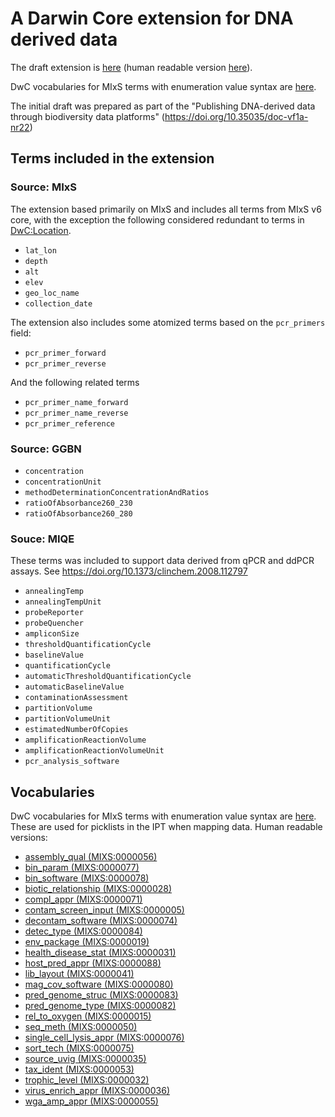 # A Darwin Core extension for DNA derived data

The draft extension is [here](extension/dna_derived_data.xml) (human readable version [here](https://thomasstjerne.github.io/gbwg/dwc-mixs/dwc/extension/dna_derived_data.xml)).

DwC vocabularies for MIxS terms with enumeration value syntax are [here](#vocabularies).

The initial draft was prepared as part of the "Publishing DNA-derived data through biodiversity data platforms" (https://doi.org/10.35035/doc-vf1a-nr22) 

## Terms included in the extension

### Source: MIxS

The extension based primarily on MIxS and includes all terms from MIxS v6 core, with the exception the following considered redundant to terms in [DwC:Location](https://dwc.tdwg.org/terms/#location).

- `lat_lon` 
- `depth`
- `alt`
- `elev`
- `geo_loc_name`
- `collection_date`

The extension also includes some atomized terms based on the `pcr_primers` field:

- `pcr_primer_forward`
- `pcr_primer_reverse`

And the following related terms

- `pcr_primer_name_forward`
- `pcr_primer_name_reverse`
- `pcr_primer_reference`

### Source: GGBN

- `concentration`
- `concentrationUnit`
- `methodDeterminationConcentrationAndRatios`
- `ratioOfAbsorbance260_230`
- `ratioOfAbsorbance260_280`
  

### Souce: MIQE

These terms was included to support data derived from qPCR and ddPCR assays.
See https://doi.org/10.1373/clinchem.2008.112797

- `annealingTemp`
- `annealingTempUnit`
- `probeReporter`
- `probeQuencher`
- `ampliconSize`
- `thresholdQuantificationCycle`
- `baselineValue`
- `quantificationCycle`
- `automaticThresholdQuantificationCycle`
- `automaticBaselineValue`
- `contaminationAssessment`
- `partitionVolume`
- `partitionVolumeUnit`
- `estimatedNumberOfCopies`
- `amplificationReactionVolume`
- `amplificationReactionVolumeUnit`
- `pcr_analysis_software`

## Vocabularies

DwC vocabularies for MIxS terms with enumeration value syntax are [here](vocabulary/).
These are used for picklists in the IPT when mapping data.
Human readable versions:

- [assembly_qual (MIXS:0000056)](https://thomasstjerne.github.io/gbwg/dwc-mixs/dwc/vocabulary/assembly_qual.xml)
- [bin_param (MIXS:0000077)](https://thomasstjerne.github.io/gbwg/dwc-mixs/dwc/vocabulary/bin_param.xml)
- [bin_software (MIXS:0000078)](https://thomasstjerne.github.io/gbwg/dwc-mixs/dwc/vocabulary/bin_software.xml)
- [biotic_relationship (MIXS:0000028)](https://thomasstjerne.github.io/gbwg/dwc-mixs/dwc/vocabulary/biotic_relationship.xml)
- [compl_appr (MIXS:0000071)](https://thomasstjerne.github.io/gbwg/dwc-mixs/dwc/vocabulary/compl_appr.xml)
- [contam_screen_input (MIXS:0000005)](https://thomasstjerne.github.io/gbwg/dwc-mixs/dwc/vocabulary/contam_screen_input.xml)
- [decontam_software (MIXS:0000074)](https://thomasstjerne.github.io/gbwg/dwc-mixs/dwc/vocabulary/decontam_software.xml)
- [detec_type (MIXS:0000084)](https://thomasstjerne.github.io/gbwg/dwc-mixs/dwc/vocabulary/detec_type.xml)
- [env_package (MIXS:0000019)](https://thomasstjerne.github.io/gbwg/dwc-mixs/dwc/vocabulary/env_package.xml)
- [health_disease_stat (MIXS:0000031)](https://thomasstjerne.github.io/gbwg/dwc-mixs/dwc/vocabulary/health_disease_stat.xml)
- [host_pred_appr (MIXS:0000088)](https://thomasstjerne.github.io/gbwg/dwc-mixs/dwc/vocabulary/host_pred_appr.xml)
- [lib_layout (MIXS:0000041)](https://thomasstjerne.github.io/gbwg/dwc-mixs/dwc/vocabulary/lib_layout.xml)
- [mag_cov_software (MIXS:0000080)](https://thomasstjerne.github.io/gbwg/dwc-mixs/dwc/vocabulary/mag_cov_software.xml)
- [pred_genome_struc (MIXS:0000083)](https://thomasstjerne.github.io/gbwg/dwc-mixs/dwc/vocabulary/pred_genome_struc.xml)
- [pred_genome_type (MIXS:0000082)](https://thomasstjerne.github.io/gbwg/dwc-mixs/dwc/vocabulary/pred_genome_type.xml)
- [rel_to_oxygen (MIXS:0000015)](https://thomasstjerne.github.io/gbwg/dwc-mixs/dwc/vocabulary/rel_to_oxygen.xml)
- [seq_meth (MIXS:0000050)](https://thomasstjerne.github.io/gbwg/dwc-mixs/dwc/vocabulary/seq_meth.xml)
- [single_cell_lysis_appr (MIXS:0000076)](https://thomasstjerne.github.io/gbwg/dwc-mixs/dwc/vocabulary/single_cell_lysis_appr.xml)
- [sort_tech (MIXS:0000075)](https://thomasstjerne.github.io/gbwg/dwc-mixs/dwc/vocabulary/sort_tech.xml)
- [source_uvig (MIXS:0000035)](https://thomasstjerne.github.io/gbwg/dwc-mixs/dwc/vocabulary/source_uvig.xml)
- [tax_ident (MIXS:0000053)](https://thomasstjerne.github.io/gbwg/dwc-mixs/dwc/vocabulary/tax_ident.xml)
- [trophic_level (MIXS:0000032)](https://thomasstjerne.github.io/gbwg/dwc-mixs/dwc/vocabulary/trophic_level.xml)
- [virus_enrich_appr (MIXS:0000036)](https://thomasstjerne.github.io/gbwg/dwc-mixs/dwc/vocabulary/virus_enrich_appr.xml)
- [wga_amp_appr (MIXS:0000055)](https://thomasstjerne.github.io/gbwg/dwc-mixs/dwc/vocabulary/wga_amp_appr.xml)